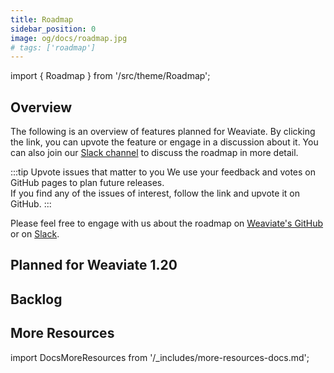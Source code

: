 ```yaml
---
title: Roadmap
sidebar_position: 0
image: og/docs/roadmap.jpg
# tags: ['roadmap']
---
```


import { Roadmap } from '/src/theme/Roadmap';

## Overview

The following is an overview of features planned for Weaviate. By clicking the link, you can upvote the feature or engage in a discussion about it. You can also join our [Slack channel](https://weaviate.io/slack) to discuss the roadmap in more detail.

:::tip Upvote issues that matter to you
We use your feedback and votes on GitHub pages to plan future releases.<br/>
If you find any of the issues of interest, follow the link and upvote <i className="far fa-thumbs-up"></i> it on GitHub.
:::

Please feel free to engage with us about the roadmap on [Weaviate's GitHub](https://github.com/weaviate/weaviate) or on [Slack](https://weaviate.io/slack).

## Planned for Weaviate 1.20

<Roadmap label="planned-1.20"/>

## Backlog

<Roadmap label="backlog"/>

## More Resources

import DocsMoreResources from '/_includes/more-resources-docs.md';

<DocsMoreResources />
